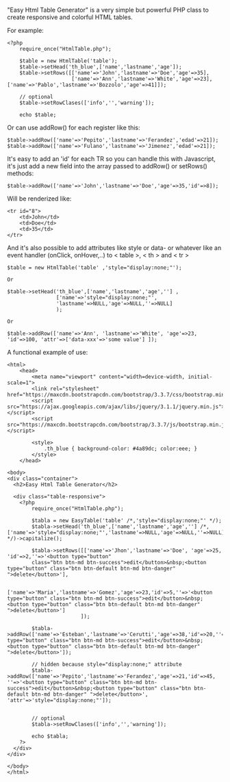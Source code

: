 "Easy Html Table Generator" is a very simple but powerful PHP class to create responsive and colorful HTML tables.

For example:


	<?php  
        require_once("HtmlTable.php");
    
        $table = new HtmlTable('table');
        $table->setHead('th_blue',['name','lastname','age']);        
        $table->setRows([['name'=>'John','lastname'=>'Doe','age'=>35],
                         ['name'=>'Ann','lastname'=>'White','age'=>23],                         	                                                          ['name'=>'Pablo','lastname'=>'Bozzolo','age'=>41]]);                
                        
        // optional
        $table->setRowClases(['info','','warning']);       
        
        echo $table; 

		
Or can use addRow() for each register like this:


	$table->addRow(['name'=>'Pepito','lastname'=>'Ferandez','edad'=>21]);  
	$table->addRow(['name'=>'Fulano','lastname'=>'Jimenez','edad'=>21]);   	

	
It's easy to add an 'id' for each TR so you can handle this with Javascript, it's just add a new field into the array passed to addRow() or setRows() methods:


	$table->addRow(['name'=>'John','lastname'=>'Doe','age'=>35,'id'=>8]);	

	
Will be renderized like:


	<tr id="8">
		<td>John</td>
		<td>Doe</td>
		<td>35</td>
	</tr>


And it's also possible to add attributes like style or data- or whatever like an event handler (onClick, onHover,..) to < table >, < th > and < tr >  

	$table = new HtmlTable('table' ,'style="display:none;"'); 
	
	Or 
	
	$table->setHead('th_blue',['name','lastname','age',''] ,
					['name'=>'style="display:none;"',
					'lastname'=>NULL,'age'=>NULL,''=>NULL] 
					); 
					
	Or

	$table->addRow(['name'=>'Ann', 'lastname'=>'White', 'age'=>23, 'id'=>100, 'attr'=>['data-xxx'=>'some value'] ]); 	

	
A functional example of use:
	

	<html>
		<head> 
			<meta name="viewport" content="width=device-width, initial-scale=1">
			<link rel="stylesheet" href="https://maxcdn.bootstrapcdn.com/bootstrap/3.3.7/css/bootstrap.min.css">
			<script src="https://ajax.googleapis.com/ajax/libs/jquery/3.1.1/jquery.min.js"></script>
			<script src="https://maxcdn.bootstrapcdn.com/bootstrap/3.3.7/js/bootstrap.min.js"></script>		
			
			<style>
				.th_blue { background-color: #4a89dc; color:eee; }
			</style>
		</head>

	<body>	
	<div class="container">
	  <h2>Easy Html Table Generator</h2>
	  
	  <div class="table-responsive"> 
		<?php  
			require_once("HtmlTable.php");
		
			$tabla = new EasyTable('table' /*,'style="display:none;"' */);
			$tabla->setHead('th_blue',['name','lastname','age',''] /*,                                                                                               ['name'=>'style="display:none;"','lastname'=>NULL,'age'=>NULL,''=>NULL] */)->capitalize();		

			$tabla->setRows([['name'=>'Jhon','lastname'=>'Doe', 'age'=>25, 'id'=>2,''=>'<button type="button"  
			class="btn btn-md btn-success">edit</button>&nbsp;<button type="button" class="btn btn-default btn-md btn-danger" ">delete</button>'],
			
			['name'=>'Maria','lastname'=>'Gomez','age'=>23,'id'=>5,''=>'<button type="button" class="btn btn-md btn-success">edit</button>&nbsp;<button type="button" class="btn btn-default btn-md btn-danger" ">delete</button>']
							]);
			
			$tabla->addRow(['name'=>'Esteban','lastname'=>'Cerutti','age'=>38,'id'=>20,''=>'<button type="button" class="btn btn-md btn-success">edit</button>&nbsp;<button type="button" class="btn btn-default btn-md btn-danger" ">delete</button>']);
							
			// hidden because style="display:none;" attribute				
			$tabla->addRow(['name'=>'Pepito','lastname'=>'Ferandez','age'=>21,'id'=>45, ''=>'<button type="button" class="btn btn-md btn-success">edit</button>&nbsp;<button type="button" class="btn btn-default btn-md btn-danger" ">delete</button>', 'attr'=>'style="display:none;"']);	

									
			// optional
			$tabla->setRowClases(['info','','warning']);		
			
			echo $tabla;
		?>
	  </div>
	</div>

	</body>
    </html>	
